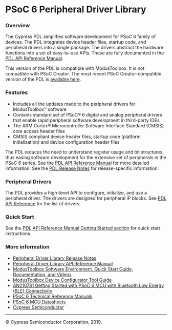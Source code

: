 # PSoC 6 Peripheral Driver Library

### Overview
The Cypress PDL simplifies software development for PSoC 6 family of devices.
The PDL integrates device header files, startup code, and 
peripheral drivers into a single package. The drivers abstract the hardware functions into a set of 
easy-to-use APIs. These are fully documented in the [PDL API Reference Manual](https://cypresssemiconductorco.github.io/psoc6pdl/pdl_api_reference_manual/html/index.html). 

This version of the PDL is compatible with ModusToolbox. It is not compatible 
with PSoC Creator. The most recent PSoC Creator-compatible version of the PDL 
is [available here](https://www.cypress.com/documentation/software-and-drivers/peripheral-driver-library-pdl).

### Features
* Includes all the updates made to the peripheral drivers for ModusToolbox™ software
* Contains standard set of PSoC® 6 digital and analog peripheral drivers that enable rapid peripheral software development in third-party IDEs
* The ARM Cortex® Microcontroller Software Interface Standard (CMSIS) core access header files
* CMSIS compliant device header files, startup code (platform initialization) and device configuration header files

The PDL reduces the need to understand register usage and bit structures, 
thus easing software development for the extensive set of peripherals in the 
PSoC 6 series. 
See the [PDL API Reference Manual](https://cypresssemiconductorco.github.io/psoc6pdl/pdl_api_reference_manual/html/index.html) for more detailed information.
See the [PDL Release Notes](./RELEASE.md) for release-specific information.

### Peripheral Drivers
The PDL provides a high-level API to configure, initialize, and use a peripheral driver. 
The drivers are designed for peripheral IP blocks. 
See [PDL API Reference](https://cypresssemiconductorco.github.io/psoc6pdl/pdl_api_reference_manual/html/modules.html) for the list of drivers.

### Quick Start
See the [PDL API Reference Manual Getting Started section](https://cypresssemiconductorco.github.io/psoc6pdl/pdl_api_reference_manual/html/page_getting_started.html) for quick start instructions.

### More information
* [Peripheral Driver Library Release Notes](./RELEASE.md)
* [Peripheral Driver Library API Reference Manual](https://cypresssemiconductorco.github.io/psoc6pdl/pdl_api_reference_manual/html/index.html)
* [ModusToolbox Software Environment, Quick Start Guide, Documentation, and Videos](https://www.cypress.com/products/modustoolbox-software-environment)
* [ModusToolbox Device Configurator Tool Guide](https://www.cypress.com/ModusToolboxDeviceConfig)
* [AN210781 Getting Started with PSoC 6 MCU with Bluetooth Low Energy (BLE) Connectivity](http://www.cypress.com/an210781)
* [PSoC 6 Technical Reference Manuals](https://www.cypress.com/search/all/PSoC%206%20Technical%20Reference%20Manual?f%5b0%5d=meta_type%3Atechnical_documents&f%5b1%5d=resource_meta_type%3A583)
* [PSoC 6 MCU Datasheets](https://www.cypress.com/search/all?f%5b0%5d=meta_type%3Atechnical_documents&f%5b1%5d=resource_meta_type%3A575&f%5b2%5d=field_related_products%3A114026)
* [Cypress Semiconductor](http://www.cypress.com)

---
© Cypress Semiconductor Corporation, 2019.